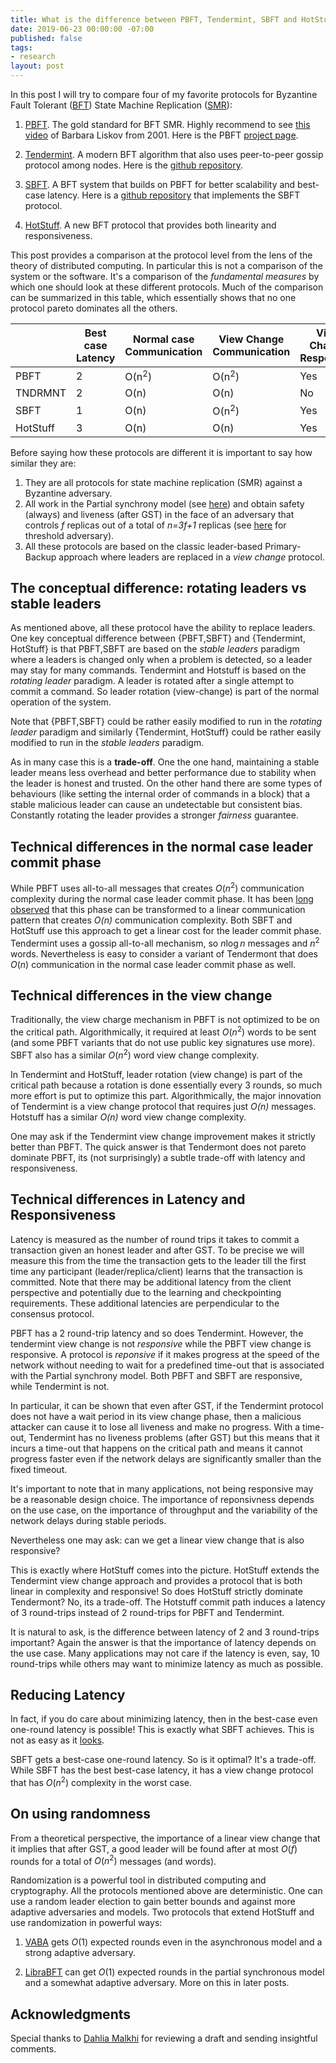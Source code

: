 ```yaml
---
title: What is the difference between PBFT, Tendermint, SBFT and HotStuff ?
date: 2019-06-23 00:00:00 -07:00
published: false
tags:
- research
layout: post
---
```


In this post I will try to compare four of my favorite protocols for Byzantine Fault Tolerant ([BFT](https://en.wikipedia.org/wiki/Byzantine_fault)) State Machine Replication ([SMR](https://en.wikipedia.org/wiki/State_machine_replication)):

1. [PBFT](http://pmg.csail.mit.edu/papers/osdi99.pdf). The gold standard for BFT SMR. Highly recommend to see [this video](https://ttv.mit.edu/videos/16444-practical-byzantine-fault-tolerance) of Barbara Liskov from 2001. Here is the PBFT [project page](http://www.pmg.csail.mit.edu/bft/).

2. [Tendermint](https://arxiv.org/abs/1807.04938). A modern BFT algorithm that also uses peer-to-peer gossip protocol among nodes. Here is the [github repository](https://github.com/tendermint/tendermint).


3. [SBFT](https://research.vmware.com/files/attachments/0/0/0/0/0/7/2/sbft_scaling_up_byzantine_fault_tolerance_5_.pdf). A BFT system that builds on PBFT for better scalability and best-case latency. Here is a [github repository](https://github.com/vmware/concord-bft) that implements the SBFT protocol.

4. [HotStuff](https://research.vmware.com/files/attachments/0/0/0/0/0/7/7/podc.pdf). A new BFT protocol that provides both linearity and responsiveness.

This post provides a comparison at the protocol level from the lens of the theory of distributed computing. In particular this is not a comparison of the system or the software. It's a comparison of the *fundamental measures* by which one should look at these different protocols. Much of the comparison can be summarized in this table, which essentially shows that no one protocol pareto dominates all the others.

|           | Best case Latency     | Normal case Communication     | View Change Communication     | View Change Responsive    |
|---------- |--------------------   |----------------------------   |----------------------------   |-----------------------    |
| PBFT      | 2                     |  O(n<sup>2</sup>)                     | O(n<sup>2</sup>)                      | Yes                       |
| TNDRMNT   | 2                     | O(n)                          | O(n)                          | No                        |
| SBFT      | 1                     | O(n)                          | O(n<sup>2</sup>)                      | Yes                       |
| HotStuff  | 3                     | O(n)                          | O(n)                          | Yes                       |


Before saying how these protocols are different it is important to say how similar they are:

1. They are all protocols for state machine replication (SMR) against a Byzantine adversary.
2. All work in the Partial synchrony model (see [here](https://ittaiab.github.io/2019-06-01-2019-5-31-models/)) and obtain safety (always) and liveness (after GST) in the face of an adversary that controls _f_ replicas out of a total of _n=3f+1_ replicas (see [here](https://ittaiab.github.io/2019-06-07-modeling-the-adversary/) for threshold adversary). 
3. All these protocols are based on the classic leader-based Primary-Backup approach where leaders are replaced in a _view change_ protocol.

## The conceptual difference: rotating leaders vs stable leaders
As mentioned above, all these protocol have the ability to replace leaders. 
One key conceptual difference between \{PBFT,SBFT\} and \{Tendermint, HotStuff\} is that PBFT,SBFT are based on the _stable leaders_ paradigm where a leaders is changed only when a problem is detected, so a leader may stay for many commands. Tendermint and Hotstuff is based on the _rotating leader_ paradigm. A leader is rotated after a single attempt to commit a command. So leader rotation (view-change) is part of the normal operation of the system.


Note that \{PBFT,SBFT\} could be rather easily modified to run in the _rotating leader_ paradigm and similarly \{Tendermint, HotStuff\} could be rather easily modified to run in the _stable leaders_ paradigm.

As in many case this is a **trade-off**. One the one hand, maintaining a stable leader means less overhead and better performance due to stability when the leader is honest and trusted. On the other hand there are some types of behaviours (like setting the internal order of commands in a block) that a stable malicious leader can cause an undetectable but consistent bias. Constantly rotating the leader provides a stronger _fairness_ guarantee.


## Technical differences in the normal case leader commit phase
While PBFT uses all-to-all messages that creates $O(n^2)$ communication complexity during the normal case leader commit phase. It has been [long observed](https://www.cs.unc.edu/~reiter/papers/1994/CCS.pdf) that this phase can be transformed to a linear communication pattern that creates _O(n)_ communication complexity. Both SBFT and HotStuff use this approach to get a linear cost for the leader commit phase. Tendermint uses a gossip all-to-all mechanism, so $n \log n$ messages and $n^2$ words. Nevertheless is easy to consider a variant of Tendermont that does $O(n)$ communication in the normal case leader commit phase as well.

## Technical differences in the view change
Traditionally, the view charge mechanism in PBFT is not optimized to be on the critical path. Algorithmically, it required at least $O(n^2)$ words to be sent (and some PBFT variants that do not use public key signatures use more). SBFT also has a similar $O(n^2)$ word view change complexity.

In Tendermint and HotStuff, leader rotation (view change) is part of the critical path because a rotation is done essentially every 3 rounds, so much more effort is put to optimize this part. Algorithmically, the major innovation of Tendermint is a view change protocol that requires just _O(n)_ messages.  Hotstuff has a similar _O(n)_ word view change complexity.

One may ask if the Tendermint view change improvement makes it strictly better than PBFT. The quick answer is that Tendermont does not pareto dominate PBFT, its (not surprisingly) a subtle trade-off with latency and responsiveness.

## Technical differences in Latency and Responsiveness
Latency is measured as the number of round trips it takes to commit a transaction given an honest leader and after GST. To be precise we will measure this from the time the transaction gets to the leader till the first time any participant (leader/replica/client) learns that the transaction is committed. Note that there may be additional latency from the client perspective and potentially due to the learning and checkpointing requirements. These additional latencies are perpendicular to the consensus protocol.

PBFT has a 2 round-trip latency and so does Tendermint. However, the tendermint view change is not _responsive_ while the PBFT view change is responsive. 
A protocol is _reponsive_ if it makes progress at the speed of the network without needing to wait for a predefined time-out that is associated with the Partial synchrony model. Both PBFT and SBFT are responsive, while Tendermint is not.

In particular, it can be shown that even after GST, if the Tendermint protocol does not have a wait period in its view change phase, then a malicious attacker can cause it to lose all liveness and make no progress. With a time-out, Tendermint has no liveness problems (after GST) but this means that it incurs a time-out that happens on the critical path and means it cannot progress faster even if the network delays are significantly smaller than the fixed timeout.

It's important to note that in many applications, not being responsive may be a reasonable design choice. The importance of reponsivness depends on the use case, on the importance of throughput and the variability of the network delays during stable periods. 

Nevertheless one may ask: can we get a linear view change that is also responsive?

This is exactly where HotStuff comes into the picture. HotStuff extends the Tendermint view change approach and provides a protocol that is both linear in complexity and responsive! So does HotStuff strictly dominate Tendermont? No, its a trade-off. The Hotstuff commit path induces a latency of 3 round-trips instead of 2 round-trips for PBFT and Tendermint.

It is natural to ask, is the difference between latency of 2 and 3 round-trips important? Again the answer is that the importance of latency depends on the use case. Many applications may not care if the latency is even, say, 10 round-trips while others may want to minimize latency as much as possible. 

## Reducing Latency
In fact, if you do care about minimizing latency, then in the best-case even one-round latency is possible! This is exactly what SBFT achieves. This is not as easy as it [looks](https://arxiv.org/abs/1712.01367). 

SBFT gets a best-case one-round latency. So is it optimal? It's a trade-off. While SBFT has the best best-case latency, it has a view change protocol that has $O(n^2)$ complexity in the worst case. 


## On using randomness

From a theoretical perspective, the importance of a linear view change that it implies that after GST, a good leader will be found after at most $O(f)$ rounds for a total of $O(n^2)$ messages (and words).  

Randomization is a powerful tool in distributed computing and cryptography. All the protocols mentioned above are deterministic. One can use a random leader election to gain better bounds and against more adaptive adversaries and models. Two protocols that extend HotStuff and use randomization in powerful ways:
1. [VABA](https://research.vmware.com/files/attachments/0/0/0/0/0/7/8/practical_aba_2_.pdf) gets $O(1)$ expected rounds even in the asynchronous model and a strong adaptive adversary.

2. [LibraBFT](https://developers.libra.org/docs/assets/papers/libra-consensus-state-machine-replication-in-the-libra-blockchain.pdf) can get $O(1)$ expected rounds in the partial synchronous model and a somewhat adaptive adversary. 
More on this in later posts.

## Acknowledgments
Special thanks to [Dahlia Malkhi](https://dahliamalkhi.wordpress.com/cv/) for reviewing a draft and sending insightful comments.




